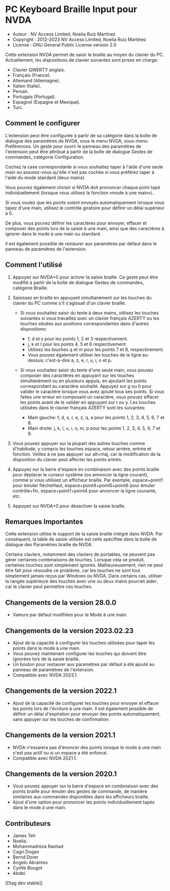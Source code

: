 # PC Keyboard Braille Input pour NVDA #

* Auteur : NV Access Limited, Noelia Ruiz Martínez
* Copyright : 2012-2023 NV Access Limited, Noelia Ruiz Martínez
* License : GNU General Public License version 2.0

Cette extension NVDA permet de saisir le braille au moyen du clavier du
PC. Actuellement, les dispositions de clavier suivantes sont prises en
charge:

* Clavier QWERTY anglais.
* Français (France).
* Allemand (Allemagne).
* Italien (Italie).
* Persan.
* Portugais (Portugal).
* Espagnol (Espagne et Mexique).
* Turc.

## Comment le configurer

L'extension peut être configurée à partir de sa catégorie dans la boîte de
dialogue des paramètres de NVDA, sous le menu NVDA, sous-menu
Préférences. Un geste pour ouvrir le panneau des paramètres de l'extension
peut être attribué à partir de la boîte de dialogue Gestes de commandes,
catégorie Configuration.

Cochez la case correspondante si vous souhaitez taper à l'aide d'une seule
main ou assurez-vous qu'elle n'est pas cochée si vous préférez taper à
l'aide du mode standard (deux mains).

Vous pouvez également choisir si NVDA doit prononcer chaque point tapé
individuellement (lorsque vous utilisez la fonction «mode à une main»).

Si vous voulez que les points soient envoyés automatiquement lorsque vous
tapez d'une main, utilisez le contrôle giratoire pour définir un délai
supérieur à 0.

De plus, vous pouvez définir les caractères pour envoyer, effacer et
composer des points lors de la saisie à une main, ainsi que des caractères à
ignorer dans le mode à une main  ou standard.

Il est également possible de restaurer aux paramètres par défaut dans le
panneau de paramètres de l'extension.

## Comment l'utilisé

1. Appuyez sur NVDA+0 pour activer la saisie braille. Ce geste peut être
   modifié à partir de la boîte de dialogue Gestes de commandes, catégorie
   Braille.
2. Saisissez en braille en appuyant simultanément sur les touches du clavier
   du PC comme s'il s'agissait d'un clavier braille.

	* Si vous souhaitez saisir du texte à deux mains, utilisez les touches
	  suivantes si vous travaillez avec un clavier français AZERTY ou les
	  touches situées aux positions correspondantes dans d'autres dispositions:

		* f, d et s pour les points 1, 2 et 3 respectivement.
		* j, k et l pour les points 4, 5 et 6 respectivement.
		* Utilisez les touches q et m pour les points 7 et 8, respectivement.
		* Vous pouvez également utiliser les touches de la ligne au-dessus;
		  c'est-à-dire a, z, e, r, u, i, o et p.

	* Si vous souhaitez saisir du texte d'une seule main, vous pouvez composer
	  des caractères en appuyant sur les touches simultanément ou en plusieurs
	  appuis, en ajoutant les points correspondant au caractère
	  souhaité. Appuyez sur g ou h pour valider le caractère lorsque vous avez
	  ajouté tous ses points. Si vous faites une erreur en composant un
	  caractère, vous pouvez effacer les points avant de le valider en appuyant
	  sur t ou y. Les touches utilisées dans le clavier français AZERTY sont
	  les suivantes:

		* Main gauche: f, d, s, r, e, z, q, a pour les points 1, 2, 3, 4, 5, 6, 7
		  et 8.
		* Main droite: j, k, l, u, i, o, m, p pour les points 1, 2, 3, 4, 5, 6, 7
		  et 8.

3. Vous pouvez appuyer sur la plupart des autres touches comme d'habitude, y
   compris les touches espace, retour arrière, entrée et fonction. Veillez à
   ne pas appuyer sur alt+maj, car la modification de la disposition du
   clavier peut affecter les points entrés.
4. Appuyez sur la barre d'espace en combinaison avec des points braille pour
   déplacer le curseur système (ou annoncer la ligne courant), comme si vous
   utilisiez un afficheur braille. Par exemple, espace+point1 pour émuler
   flècheHaut, espace+point4+point5+point6 pour émuler contrôle+fin,
   espace+point1+point4 pour annoncer la ligne courante, etc.
5. Appuyez sur NVDA+0 pour désactiver la saisie braille.

## Remarques Importantes

Cette extension utilise le support de la saisie braille intégré dans
NVDA. Par conséquent, la table de saisie utilisée est celle spécifiée dans
la boîte de dialogue des Paramètres braille de NVDA.

Certains claviers, notamment des claviers de portables, ne peuvent pas gérer
certaines combinaisons de touches.  Lorsque cela se produit, certaines
touches sont simplement ignorés.  Malheureusement, rien ne peut être fait
pour résoudre ce problème, car les touches ne sont tout simplement jamais
reçus par Windows ou NVDA.  Dans certains cas, utiliser la rangée supérieure
des touches avec une ou deux mains pourrait aider, car le clavier peut
permettre ces touches.


## Changements de la version 28.0.0

* Valeurs par défaut modifiées pour le Mode à une main.

## Changements de la version 2023.02.23

* Ajout de la capacité à configurer les touches utilisées pour taper les
  points dans le mode à une main.
* Vous pouvez maintenant configurer les touches qui doivent être ignorées
  lors de la saisie braille.
* Un bouton pour restaurer aux paramètres par défaut a été ajouté au panneau
  de paramètres de l'extension.
* Compatible avec NVDA 2023.1.

## Changements de la version 2022.1

* Ajout de la capacité de configurer les touches pour envoyer et effacer les
  points lors de l'écriture à une main. Il est également possible de définir
  un délai d'expiration pour envoyer des points automatiquement, sans
  appuyer sur les touches  de confirmation.

## Changements de la version 2021.1

* NVDA n'essaiera pas d'énoncer des points lorsque le mode à une main n'est
  pas actif ou si un espace a été enfoncé.
* Compatible avec NVDA 2021.1.

## Changements de la version 2020.1

* Vous pouvez appuyer sur la barre d'espace en combinaison avec des points
  braille pour émuler des gestes de commande, de manière similaires aux
  commandes disponibles dans les afficheurs braille.
* Ajout d'une option pour prononcer les points individuellement tapés dans
  le mode à une main.

## Contributeurs

* James Teh
* Noelia.
* Mohammadreza Rashad
* Cagri Dogan
* Bernd Dorer
* Ângelo Abrantes
* Cyrille Bougot
* Abdel.

[[!tag dev stable]]
